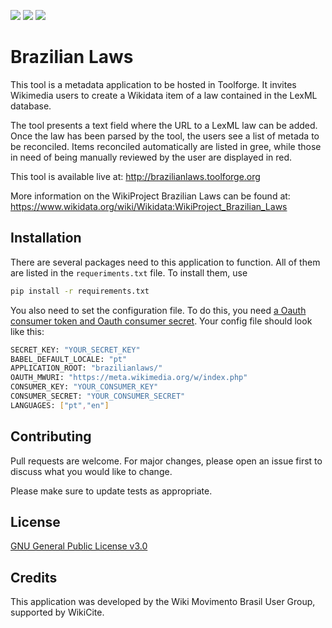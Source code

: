 <img src="https://img.shields.io/github/issues/WikiMovimentoBrasil/brazilianlaws?style=for-the-badge"/> <img src="https://img.shields.io/github/license/WikiMovimentoBrasil/brazilianlaws?style=for-the-badge"/> <img src="https://img.shields.io/github/languages/top/WikiMovimentoBrasil/brazilianlaws?style=for-the-badge"/>
# Brazilian Laws

This tool is a metadata application to be hosted in Toolforge. It invites Wikimedia users to create a Wikidata item of a law contained in the LexML database. 

The tool presents a text field where the URL to a LexML law can be added. Once the law has been parsed by the tool, the users see a list of metada to be reconciled. Items reconciled automatically are listed in gree, while those in need of being manually reviewed by the user are displayed in red. 

This tool is available live at: http://brazilianlaws.toolforge.org

More information on the WikiProject Brazilian Laws can be found at: https://www.wikidata.org/wiki/Wikidata:WikiProject_Brazilian_Laws

## Installation

There are several packages need to this application to function. All of them are listed in the <code>requeriments.txt</code> file. To install them, use

```bash
pip install -r requirements.txt
```

You also need to set the configuration file. To do this, you need [a Oauth consumer token and Oauth consumer secret](https://meta.wikimedia.org/wiki/Special:OAuthConsumerRegistration/propose).
Your config file should look like this:
```bash
SECRET_KEY: "YOUR_SECRET_KEY"
BABEL_DEFAULT_LOCALE: "pt"
APPLICATION_ROOT: "brazilianlaws/"
OAUTH_MWURI: "https://meta.wikimedia.org/w/index.php"
CONSUMER_KEY: "YOUR_CONSUMER_KEY"
CONSUMER_SECRET: "YOUR_CONSUMER_SECRET"
LANGUAGES: ["pt","en"]
```

## Contributing
Pull requests are welcome. For major changes, please open an issue first to discuss what you would like to change.

Please make sure to update tests as appropriate.

## License
[GNU General Public License v3.0](https://github.com/WikiMovimentoBrasil/wikimotivos/blob/master/LICENSE)

## Credits
This application was developed by the Wiki Movimento Brasil User Group, supported by WikiCite.
